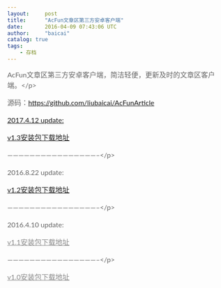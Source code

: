 ```yaml
---
layout:     post
title:      "AcFun文章区第三方安卓客户端"
date:       2016-04-09 07:43:06 UTC
author:     "baicai"
catalog: true
tags:
    - 存档
---
```


<p style="margin-bottom: 15px; color: rgb(102, 102, 102); border: 0px; font-stretch: inherit; line-height: 24px; font-family: Lato, sans-serif; font-size: 16px; outline: 0px; padding: 0px; vertical-align: baseline;">AcFun文章区第三方安卓客户端，简洁轻便，更新及时的文章区客户端。&lt;/p&gt;</p><p style="margin-bottom: 15px; color: rgb(102, 102, 102); border: 0px; font-stretch: inherit; line-height: 24px; font-family: Lato, sans-serif; font-size: 16px; outline: 0px; padding: 0px; vertical-align: baseline;">源码：<a href="https://github.com/liubaicai/AcFunArticle" target="_blank">https://github.com/liubaicai/AcFunArticle</a></p><p style="margin-bottom: 15px; color: rgb(102, 102, 102); border: 0px; font-stretch: inherit; line-height: 24px; font-family: Lato, sans-serif; font-size: 16px; outline: 0px; padding: 0px; vertical-align: baseline;"><a href="https://github.com/liubaicai/AcFunArticle">2017.4.12 update:</a></p><p style="margin-bottom: 15px; color: rgb(102, 102, 102); border: 0px; font-stretch: inherit; line-height: 24px; font-family: Lato, sans-serif; font-size: 16px; outline: 0px; padding: 0px; vertical-align: baseline;"><a href="http://file.liubaicai.net/apk/acfun/AcFunArticle-v1.3.0.0-201704121214.apk">v1.3安装包下载地址</a></p><p style="margin-bottom: 15px; color: rgb(102, 102, 102); border: 0px; font-stretch: inherit; line-height: 24px; font-family: Lato, sans-serif; font-size: 16px; outline: 0px; padding: 0px; vertical-align: baseline;">————————————————–&lt;/p&gt;</p><p style="margin-bottom: 15px; color: rgb(102, 102, 102); border: 0px; font-stretch: inherit; line-height: 24px; font-family: Lato, sans-serif; font-size: 16px; outline: 0px; padding: 0px; vertical-align: baseline;">2016.8.22 update:</p><p style="margin-bottom: 15px; color: rgb(102, 102, 102); border: 0px; font-stretch: inherit; line-height: 24px; font-family: Lato, sans-serif; font-size: 16px; outline: 0px; padding: 0px; vertical-align: baseline;"><a href="http://file.liubaicai.net/apk/acfun/AcFunArticle-v1.2.0.2-201608221504.apk">v1.2安装包下载地址</a></p><p style="margin-bottom: 15px; color: rgb(102, 102, 102); border: 0px; font-stretch: inherit; line-height: 24px; font-family: Lato, sans-serif; font-size: 16px; outline: 0px; padding: 0px; vertical-align: baseline;">————————————————–&lt;/p&gt;</p><p style="margin-bottom: 15px; color: rgb(102, 102, 102); border: 0px; font-stretch: inherit; line-height: 24px; font-family: Lato, sans-serif; font-size: 16px; outline: 0px; padding: 0px; vertical-align: baseline;">2016.4.10 update:</p><p style="margin-bottom: 15px; color: rgb(102, 102, 102); border: 0px; font-stretch: inherit; line-height: 24px; font-family: Lato, sans-serif; font-size: 16px; outline: 0px; padding: 0px; vertical-align: baseline;"><a href="http://file.liubaicai.net/apk/acfun/AcFunArticle-v1.1.0.0-201604092109.apk" style="color: rgb(136, 136, 136); border: 0px; font-variant: inherit; font-stretch: inherit; line-height: inherit; font-family: inherit; font-style: inherit; font-weight: inherit; margin: 0px; outline: 0px; padding: 0px; vertical-align: baseline;">v1.1安装包下载地址</a></p><p style="margin-bottom: 15px; color: rgb(102, 102, 102); border: 0px; font-stretch: inherit; line-height: 24px; font-family: Lato, sans-serif; font-size: 16px; outline: 0px; padding: 0px; vertical-align: baseline;">————————————————–&lt;/p&gt;</p><p style="margin-bottom: 15px; color: rgb(102, 102, 102); border: 0px; font-stretch: inherit; line-height: 24px; font-family: Lato, sans-serif; font-size: 16px; outline: 0px; padding: 0px; vertical-align: baseline;"><a href="http://file.liubaicai.net/apk/acfun/AcFunArticle-v1.0.0.0-201603271717.apk" style="color: rgb(136, 136, 136); border: 0px; font-variant: inherit; font-stretch: inherit; line-height: inherit; font-family: inherit; font-style: inherit; font-weight: inherit; margin: 0px; outline: 0px; padding: 0px; vertical-align: baseline;">v1.0安装包下载地址</a></p><div><br></div>